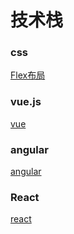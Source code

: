 # 技术栈

### css

 [Flex布局](http://www.ruanyifeng.com/blog/2015/07/flex-grammar.html)

### vue.js

  [vue](https://cn.vuejs.org/)

### angular

  [angular](https://angular.cn/)

### React

  [react](http://www.react-cn.com/)

### 